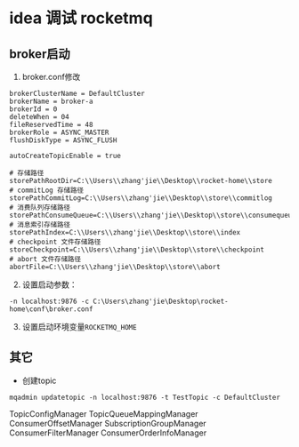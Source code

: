 # idea 调试 rocketmq

## broker启动

1. broker.conf修改
```agsl
brokerClusterName = DefaultCluster
brokerName = broker-a
brokerId = 0
deleteWhen = 04
fileReservedTime = 48
brokerRole = ASYNC_MASTER
flushDiskType = ASYNC_FLUSH

autoCreateTopicEnable = true

# 存储路径
storePathRootDir=C:\\Users\\zhang'jie\\Desktop\\rocket-home\\store
# commitLog 存储路径
storePathCommitLog=C:\\Users\\zhang'jie\\Desktop\\store\\commitlog
# 消费队列存储路径
storePathConsumeQueue=C:\\Users\\zhang'jie\\Desktop\\store\\consumequeue
# 消息索引存储路径
storePathIndex=C:\\Users\\zhang'jie\\Desktop\\store\\index
# checkpoint 文件存储路径
storeCheckpoint=C:\\Users\\zhang'jie\\Desktop\\store\\checkpoint
# abort 文件存储路径
abortFile=C:\\Users\\zhang'jie\\Desktop\\store\\abort
```

2. 设置启动参数：
```agsl
-n localhost:9876 -c C:\Users\zhang'jie\Desktop\rocket-home\conf\broker.conf
```

3. 设置启动环境变量`ROCKETMQ_HOME`


## 其它

* 创建topic
```agsl
mqadmin updatetopic -n localhost:9876 -t TestTopic -c DefaultCluster
```





TopicConfigManager
TopicQueueMappingManager
ConsumerOffsetManager
SubscriptionGroupManager
ConsumerFilterManager
ConsumerOrderInfoManager



















